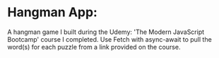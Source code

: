 # Hangman App:
A hangman game I built during the Udemy: 'The Modern JavaScript Bootcamp' course I completed.
Use Fetch with async-await to pull the word(s) for each puzzle from a link provided on the course.
